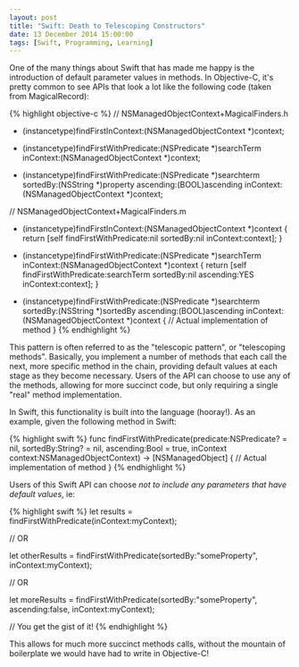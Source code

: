 ```yaml
---
layout: post
title: "Swift: Death to Telescoping Constructors"
date: 13 December 2014 15:00:00
tags: [Swift, Programming, Learning]
---
```


One of the many things about Swift that has made me happy is the introduction of default parameter values in methods. In Objective-C, it's pretty common to see APIs that look a lot like the following code (taken from MagicalRecord):

{% highlight objective-c %}
// NSManagedObjectContext+MagicalFinders.h

+ (instancetype)findFirstInContext:(NSManagedObjectContext *)context;

+ (instancetype)findFirstWithPredicate:(NSPredicate *)searchTerm 
                             inContext:(NSManagedObjectContext *)context;
                             
+ (instancetype)findFirstWithPredicate:(NSPredicate *)searchterm 
                              sortedBy:(NSString *)property 
                             ascending:(BOOL)ascending 
                             inContext:(NSManagedObjectContext *)context;


// NSManagedObjectContext+MagicalFinders.m

+ (instancetype)findFirstInContext:(NSManagedObjectContext *)context
{
  return [self findFirstWithPredicate:nil 
                             sortedBy:nil 
                            inContext:context];
}

+ (instancetype)findFirstWithPredicate:(NSPredicate *)searchTerm 
                             inContext:(NSManagedObjectContext *)context
{
  return [self findFirstWithPredicate:searchTerm 
                             sortedBy:nil 
                            ascending:YES 
                            inContext:context];
}

+ (instancetype)findFirstWithPredicate:(NSPredicate *)searchterm 
                              sortedBy:(NSString *)sortedBy 
                             ascending:(BOOL)ascending 
                             inContext:(NSManagedObjectContext *)context
{
  // Actual implementation of method
}
{% endhighlight %}

This pattern is often referred to as the "telescopic pattern", or "telescoping methods". Basically, you implement a number of methods that each call the next, more specific method in the chain, providing default values at each stage as they become necessary. Users of the API can choose to use any of the methods, allowing for more succinct code, but only requiring a single "real" method implementation.

In Swift, this functionality is built into the language (hooray!). As an example, given the following method in Swift:

{% highlight swift %}
func findFirstWithPredicate(predicate:NSPredicate? = nil,
                            sortedBy:String? = nil,
                            ascending:Bool = true,
                            inContext context:NSManagedObjectContext) -> [NSManagedObject] {
  // Actual implementation of method
}
{% endhighlight %}

Users of this Swift API can choose _not to include any parameters that have default values_, ie:

{% highlight swift %}
let results = findFirstWithPredicate(inContext:myContext);

// OR 

let otherResults = findFirstWithPredicate(sortedBy:"someProperty", 
                                          inContext:myContext);

// OR

let moreResults = findFirstWithPredicate(sortedBy:"someProperty", 
                                         ascending:false, 
                                         inContext:myContext);

// You get the gist of it!
{% endhighlight %}

This allows for much more succinct methods calls, without the mountain of boilerplate we would have had to write in Objective-C!
